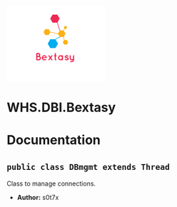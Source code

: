 ![alt text](https://github.com/s0t7x/WHS.DBI.Bextasy/raw/master/imageedit_1_2350814130.png "Logo")
# WHS.DBI.Bextasy



# Documentation

## `public class DBmgmt extends Thread`

Class to manage connections.

 * **Author:** s0t7x

